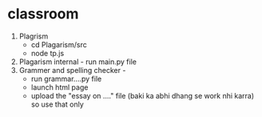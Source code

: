 # classroom
 
1) Plagrism
     - cd Plagarism/src
     - node tp.js
2) Plagarism internal -  run main.py file
3) Grammer and spelling checker -
    - run grammar....py file
    -  launch html page
    - upload the "essay on  ...." file (baki ka abhi dhang se work nhi karra) so use that only 
